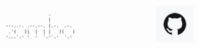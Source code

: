 <img src="docs/logo.png" align="right" />

                    .
                    |
    ---..-. .--.--. |.-.  .-.
     .'(   )|  |  | |   )(   )
    '---`-' '  '  `-'`-'  `-'

